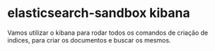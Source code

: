 # elasticsearch-sandbox kibana


Vamos utilizar o kibana para rodar todos os comandos de criação de indices, para criar os documentos e buscar os mesmos.

